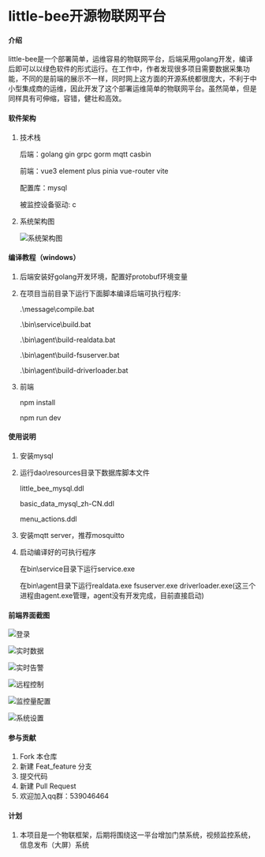 # little-bee开源物联网平台

#### 介绍
little-bee是一个部署简单，运维容易的物联网平台，后端采用golang开发，编译后即可以以绿色软件的形式运行。在工作中，作者发现很多项目需要数据采集功能，不同的是前端的展示不一样，同时网上这方面的开源系统都很庞大，不利于中小型集成商的运维，因此开发了这个部署运维简单的物联网平台。虽然简单，但是同样具有可伸缩，容错，健壮和高效。

#### 软件架构
1. 技术栈

   后端：golang gin grpc gorm mqtt casbin

   前端：vue3 element plus pinia vue-router vite

   配置库：mysql

   被监控设备驱动: c
   
2. 系统架构图

   ![系统架构图](https://gitee.com/asmallstar/little-bee/blob/master/little-bee/agent/agent/architecture/architecture.png)



#### 编译教程（windows）

1. 后端安装好golang开发环境，配置好protobuf环境变量

2. 在项目当前目录下运行下面脚本编译后端可执行程序:

   .\message\compile.bat

   .\bin\service\build.bat

   .\bin\agent\build-realdata.bat

   .\bin\agent\build-fsuserver.bat

   .\bin\agent\build-driverloader.bat

3. 前端

   npm install

   npm run dev 

#### 使用说明

1. 安装mysql 

2. 运行dao\resources目录下数据库脚本文件

   little_bee_mysql.ddl

   basic_data_mysql_zh-CN.ddl

   menu_actions.ddl 

3. 安装mqtt server，推荐mosquitto

4. 启动编译好的可执行程序

   在bin\service目录下运行service.exe

   在bin\agent目录下运行realdata.exe fsuserver.exe driverloader.exe(这三个进程由agent.exe管理，agent没有开发完成，目前直接启动)
   
#### 前端界面截图

![登录](https://gitee.com/asmallstat/little-bee/raw/master/frontend/console/public/screenshot/login.png)

![实时数据](https://gitee.com/asmallstat/little-bee/raw/master/frontend/console/public/screenshot/realdata.png)

![实时告警](https://gitee.com/asmallstat/little-bee/raw/master/frontend/console/public/screenshot/alarm.png)

![远程控制](https://gitee.com/asmallstat/little-bee/raw/master/frontend/console/public/screenshot/control.png)

![监控量配置](https://gitee.com/asmallstat/little-bee/raw/master/frontend/console/public/screenshot/config.png)

![系统设置](https://gitee.com/asmallstat/little-bee/raw/master/frontend/console/public/screenshot/setting.png)

#### 参与贡献

1.  Fork 本仓库
2.  新建 Feat_feature 分支
3.  提交代码
4.  新建 Pull Request
4.  欢迎加入qq群：539046464


#### 计划

1.  本项目是一个物联框架，后期将围绕这一平台增加门禁系统，视频监控系统，信息发布（大屏）系统
